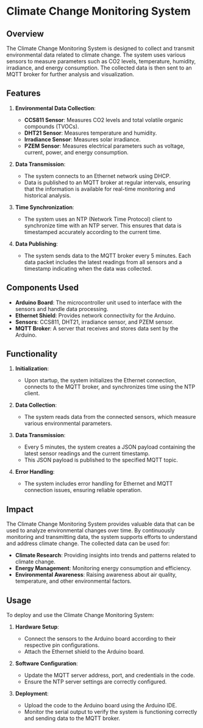# Climate Change Monitoring System

## Overview

The Climate Change Monitoring System is designed to collect and transmit environmental data related to climate change. The system uses various sensors to measure parameters such as CO2 levels, temperature, humidity, irradiance, and energy consumption. The collected data is then sent to an MQTT broker for further analysis and visualization.

## Features

1. **Environmental Data Collection**:

   - **CCS811 Sensor**: Measures CO2 levels and total volatile organic compounds (TVOCs).
   - **DHT21 Sensor**: Measures temperature and humidity.
   - **Irradiance Sensor**: Measures solar irradiance.
   - **PZEM Sensor**: Measures electrical parameters such as voltage, current, power, and energy consumption.

2. **Data Transmission**:

   - The system connects to an Ethernet network using DHCP.
   - Data is published to an MQTT broker at regular intervals, ensuring that the information is available for real-time monitoring and historical analysis.

3. **Time Synchronization**:

   - The system uses an NTP (Network Time Protocol) client to synchronize time with an NTP server. This ensures that data is timestamped accurately according to the current time.

4. **Data Publishing**:
   - The system sends data to the MQTT broker every 5 minutes. Each data packet includes the latest readings from all sensors and a timestamp indicating when the data was collected.

## Components Used

- **Arduino Board**: The microcontroller unit used to interface with the sensors and handle data processing.
- **Ethernet Shield**: Provides network connectivity for the Arduino.
- **Sensors**: CCS811, DHT21, irradiance sensor, and PZEM sensor.
- **MQTT Broker**: A server that receives and stores data sent by the Arduino.

## Functionality

1. **Initialization**:

   - Upon startup, the system initializes the Ethernet connection, connects to the MQTT broker, and synchronizes time using the NTP client.

2. **Data Collection**:

   - The system reads data from the connected sensors, which measure various environmental parameters.

3. **Data Transmission**:

   - Every 5 minutes, the system creates a JSON payload containing the latest sensor readings and the current timestamp.
   - This JSON payload is published to the specified MQTT topic.

4. **Error Handling**:
   - The system includes error handling for Ethernet and MQTT connection issues, ensuring reliable operation.

## Impact

The Climate Change Monitoring System provides valuable data that can be used to analyze environmental changes over time. By continuously monitoring and transmitting data, the system supports efforts to understand and address climate change. The collected data can be used for:

- **Climate Research**: Providing insights into trends and patterns related to climate change.
- **Energy Management**: Monitoring energy consumption and efficiency.
- **Environmental Awareness**: Raising awareness about air quality, temperature, and other environmental factors.

## Usage

To deploy and use the Climate Change Monitoring System:

1. **Hardware Setup**:

   - Connect the sensors to the Arduino board according to their respective pin configurations.
   - Attach the Ethernet shield to the Arduino board.

2. **Software Configuration**:

   - Update the MQTT server address, port, and credentials in the code.
   - Ensure the NTP server settings are correctly configured.

3. **Deployment**:
   - Upload the code to the Arduino board using the Arduino IDE.
   - Monitor the serial output to verify the system is functioning correctly and sending data to the MQTT broker.
